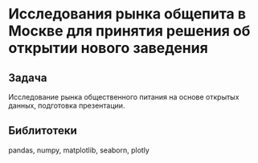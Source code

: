 # Исследования рынка общепита в Москве для принятия решения об открытии нового заведения

## Задача

Исследование рынка общественного питания на основе открытых данных, подготовка презентации.

## Библитотеки

pandas, numpy, matplotlib, seaborn, plotly
